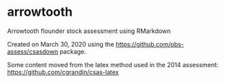 # arrowtooth

Arrowtooth flounder stock assessment using RMarkdown

Created on March 30, 2020 using the https://github.com/pbs-assess/csasdown package.

Some content moved from the latex method used in the 2014 assessment:
https://github.com/cgrandin/csas-latex
